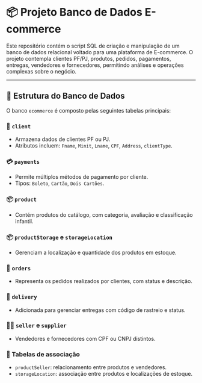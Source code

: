 # 📦 Projeto Banco de Dados E-commerce

Este repositório contém o script SQL de criação e manipulação de um banco de dados relacional voltado para uma plataforma de E-commerce. O projeto contempla clientes PF/PJ, produtos, pedidos, pagamentos, entregas, vendedores e fornecedores, permitindo análises e operações complexas sobre o negócio.

---

## 🧱 Estrutura do Banco de Dados

O banco `ecommerce` é composto pelas seguintes tabelas principais:

### 👤 `client`
- Armazena dados de clientes PF ou PJ.
- Atributos incluem: `Fname`, `Minit`, `Lname`, `CPF`, `Address`, `clientType`.

### 💳 `payments`
- Permite múltiplos métodos de pagamento por cliente.
- Tipos: `Boleto`, `Cartão`, `Dois Cartões`.

### 📦 `product`
- Contém produtos do catálogo, com categoria, avaliação e classificação infantil.

### 📦 `productStorage` e `storageLocation`
- Gerenciam a localização e quantidade dos produtos em estoque.

### 🧾 `orders`
- Representa os pedidos realizados por clientes, com status e descrição.

### 🚚 `delivery`
- Adicionada para gerenciar entregas com código de rastreio e status.

### 🧑‍💼 `seller` e `supplier`
- Vendedores e fornecedores com CPF ou CNPJ distintos.

### 🔗 Tabelas de associação
- `productSeller`: relacionamento entre produtos e vendedores.
- `storageLocation`: associação entre produtos e localizações de estoque.
